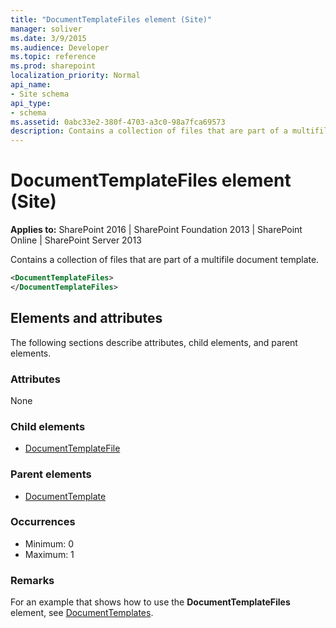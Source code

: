 ```yaml
---
title: "DocumentTemplateFiles element (Site)"
manager: soliver
ms.date: 3/9/2015
ms.audience: Developer
ms.topic: reference
ms.prod: sharepoint
localization_priority: Normal
api_name:
- Site schema
api_type:
- schema
ms.assetid: 0abc33e2-380f-4703-a3c0-98a7fca69573
description: Contains a collection of files that are part of a multifile document template.
---
```


# DocumentTemplateFiles element (Site)

**Applies to:** SharePoint 2016 | SharePoint Foundation 2013 | SharePoint Online | SharePoint Server 2013
  
Contains a collection of files that are part of a multifile document template.
  
```XML
<DocumentTemplateFiles>
</DocumentTemplateFiles>
```

## Elements and attributes

The following sections describe attributes, child elements, and parent elements.

### Attributes

None
   
### Child elements

- [DocumentTemplateFile](documenttemplatefile-element-site.md)
   
### Parent elements

- [DocumentTemplate](documenttemplate-element-site.md)
   
### Occurrences

- Minimum: 0
- Maximum: 1  
   
### Remarks

For an example that shows how to use the **DocumentTemplateFiles** element, see [DocumentTemplates](documenttemplates-element-site.md). 
  

